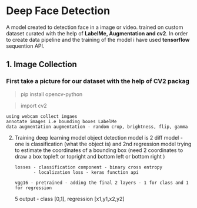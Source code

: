 # Deep Face Detection

A model created to detection face in a image or video. trained on custom dataset curated with the help of **LabelMe, Augmentation and cv2**. In order to create data pipeline and the training of the model i have used **tensorflow** sequention API.

## 1. Image Collection
      
   ### First take a picture for our dataset with the help of **CV2** packag
   > pip install opencv-python
   
   > import cv2
          
      






    using webcam collect imgaes
    annotate images i.e bounding boxes LabelMe
    data augmentation augmentation - random crop, brightness, flip, gamma
    
2. Training deep learning model
       object detection model is 2 diff model - one is classification (what the object is) and 2nd regression model trying to estimate the coordinates of a bounding box (need 2 coordinates to draw a box topleft or topright and bottom left or bottom right )
       
       losses - classification component - binary cross entropy
              - localization loss - keras function api
              
       vgg16 - pretrained - adding the final 2 layers - 1 for class and 1 for regression
       
       
      5 output - class [0,1], regression [x1,y1,x2,y2]


